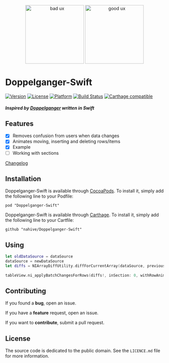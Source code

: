 <p align="center"><img src="https://raw.githubusercontent.com/nahive/doppelganger-swift/master/Screenshot_bad.gif" alt="bad ux" style="max-width:100%;" width="186px">
 <img src="https://raw.githubusercontent.com/nahive/doppelganger-swift/master/Screenshot.gif" alt="good ux" style="max-width:100%;" width="186px"></p>


# Doppelganger-Swift
[![Version](https://img.shields.io/cocoapods/v/Doppelganger-Swift.svg?style=flat-square)](http://cocoadocs.org/docsets/Doppelganger-Swift)
[![License](https://img.shields.io/cocoapods/l/Doppelganger-Swift.svg?style=flat-square)](http://cocoadocs.org/docsets/Doppelganger-Swift)
[![Platform](https://img.shields.io/cocoapods/p/Doppelganger-Swift.svg?style=flat-square)](http://cocoadocs.org/docsets/Doppelganger-Swift)
[![Build Status](https://travis-ci.org/nahive/doppelganger-swift.svg?branch=master)](https://travis-ci.org/nahive/doppelganger-swift)
[![Carthage compatible](https://img.shields.io/badge/Carthage-compatible-4BC51D.svg?style=flat)](https://github.com/Carthage/Carthage)
##### *Inspired by [Doppelganger](https://github.com/Wondermall/Doppelganger) written in Swift*

## Features

- [x] Removes confusion from users when data changes
- [x] Animates moving, inserting and deleting rows/items
- [x] Example
- [ ] Working with sections

[Changelog](https://github.com/nahive/doppelganger-swift/blob/master/CHANGELOG.md)

## Installation

Doppelganger-Swift is available through [CocoaPods](http://cocoapods.org). To install
it, simply add the following line to your Podfile:
```
pod "Doppelganger-Swift"
```

Doppelganger-Swift is available through [Carthage](https://github.com/Carthage/Carthage). To install
it, simply add the following line to your Cartfile:
```
github "nahive/Doppelganger-Swift"
```

## Using

```swift
let oldDataSource = dataSource
dataSource = newDataSource
let diffs = NIArrayDiffUtility.diffForCurrentArray(dataSource, previousArray: oldDataSource)
    
tableView.ni_applyBatchChangesForRows(diffs!, inSection: 0, withRowAnimation: .Right)
```

## Contributing

If you found a **bug**, open an issue.

If you have a **feature** request, open an issue.

If you want to **contribute**, submit a pull request.

## License

The source code is dedicated to the public domain. See the `LICENCE.md` file for
more information.
